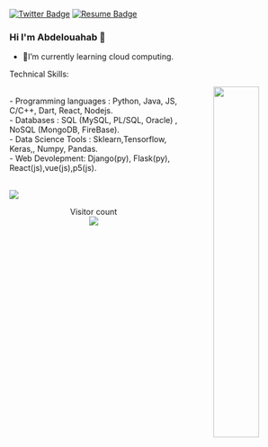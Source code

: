 [![Twitter Badge](https://img.shields.io/badge/Twitter-Profile-informational?style=flat&logo=twitter&logoColor=white&color=1CA2F1)](https://twitter.com/Abdobella448)
[![Resume Badge](https://img.shields.io/badge/CV-Resume-informational?style=flat&logo=book&logoColor=white&color=important)](https://github.com/bellaabdelouahab/bellaabdelouahab/blob/main/CV01.jpg)
### Hi I'm Abdelouahab :wave:



- 🔭I’m currently learning cloud computing.


<!--
**bellaabdelouahab/bellaabdelouahab** is a ✨ _special_ ✨ repository because its `README.md` (this file) appears on your GitHub profile.

Here are some ideas to get you started:

- 🔭 I’m currently working on ...
- 🌱 I’m currently learning ...
- 👯 I’m looking to collaborate on ...
- 🤔 I’m looking for help with ...
- 💬 Ask me about ...
- 📫 How to reach me: ...
- ⚡ Fun fact: ...
-->
 Technical Skills: 
<p align="center">
<a href="https://github.com/cherucole">
  <img align="right" width="40%" src="https://seashell-app-zwwxz.ondigitalocean.app/graph?username=bellaabdelouahab&show_icons=true&include_all_commits=true&count_private=true&theme=react&hide_border=true&bg_color=1F222E&title_color=F85D7F&icon_color=F8D866&cache_seconds=2300" />
</a>
</p>
<p style="width:60%">
  <br>
  - Programming languages : Python, Java, JS, C/C++, Dart, React, Nodejs.<br>
  - Databases : SQL (MySQL, PL/SQL, Oracle) , NoSQL (MongoDB, FireBase).<br>
  - Data Science Tools : Sklearn,Tensorflow, Keras,, Numpy, Pandas.<br>
  - Web Devolepment: Django(py), Flask(py), React(js),vue(js),p5(js).<br>
</p>
<br>

<img src="https://seashell-app-zwwxz.ondigitalocean.app/graph?username=bellaabdelouahab&theme=material&hide_border=true&area=true" />
<p align="center"> 
  Visitor count<br>
  <img src="https://profile-counter.glitch.me/bellaabdelouahab/count.svg" />
</p>
